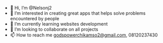 - 👋 Hi, I’m @Nelsonj2
- 👀 I’m interested in creating great apps that helps solve problems encountered by people
- 🌱 I’m currently learning websites development
- 💞️ I’m looking to collaborate on all projects 
- 📫 How to reach me godspowerchikamso2@gmail.com, 08120237430

<!---
Nelsonj2/Nelsonj2 is a ✨ special ✨ repository because its `README.md` (this file) appears on your GitHub profile.
You can click the Preview link to take a look at your changes.
--->
